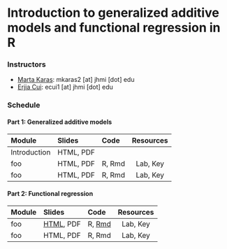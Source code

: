 # Introduction to generalized additive models and functional regression in R

### Instructors 

- [Marta Karas](https://martakarass.github.io/): mkaras2 [at] jhmi [dot] edu
- [Erjia Cui](https://sites.google.com/view/erjiacui): ecui1 [at] jhmi [dot] edu

### Schedule

#### Part 1: Generalized additive models

| **Module**   | **Slides** | **Code**  |  **Resources** |
| :------- | :------- | :------- | :-----: |
| Introduction        | HTML, PDF    |      |   |
| foo        | HTML, PDF    | R, Rmd     | Lab, Key   |
| foo        | HTML, PDF    | R, Rmd     | Lab, Key   |

#### Part 2: Functional regression 

| **Module**   | **Slides** | **Code**  |  **Resources** |
| :------- | :------- | :------- | :-----: |
| foo        | [HTML][p2_slides1_html], PDF    | R, [Rmd][p2_codeecample1_rmd]     | Lab, Key   |
| foo        | HTML, PDF    | R, Rmd     | Lab, Key   |

[p2_slides1_html]: https://martakarass.github.io/gam_fda_short_course/func_reg/foo/slides.html
[p2_codeecample1_rmd]: https://martakarass.github.io/gam_fda_short_course/func_reg/foo/code_example.html
